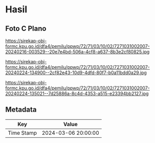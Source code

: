 # Hasil

## Foto C Plano

https://sirekap-obj-formc.kpu.go.id/dfa4/pemilu/ppwp/72/71/03/10/02/7271031002007-20240216-003529--20e7e4bd-506a-4cf8-a637-8b3e2cf80825.jpg

https://sirekap-obj-formc.kpu.go.id/dfa4/pemilu/ppwp/72/71/03/10/02/7271031002007-20240224-134900--2cf82e43-10d9-4dfd-80f7-b0a11bdd0a29.jpg

https://sirekap-obj-formc.kpu.go.id/dfa4/pemilu/ppwp/72/71/03/10/02/7271031002007-20240224-135021--7d25886a-8c4d-4353-a515-e23394bb2127.jpg


## Metadata

| Key        | Value               |
| ---------- | ------------------- |
| Time Stamp | 2024-03-06 20:00:00 |



